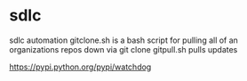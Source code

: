 # sdlc
sdlc automation
gitclone.sh is a bash script for pulling all of an organizations repos down via git clone
gitpull.sh pulls updates

https://pypi.python.org/pypi/watchdog

